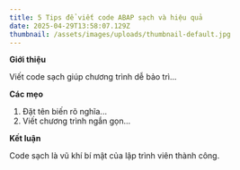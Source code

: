 ```yaml
---
title: 5 Tips để viết code ABAP sạch và hiệu quả
date: 2025-04-29T13:58:07.129Z
thumbnail: /assets/images/uploads/thumbnail-default.jpg
---
```

**Giới thiệu**

Viết code sạch giúp chương trình dễ bảo trì...

**Các mẹo**

1. Đặt tên biến rõ nghĩa...
2. Viết chương trình ngắn gọn...

**Kết luận**

Code sạch là vũ khí bí mật của lập trình viên thành công.